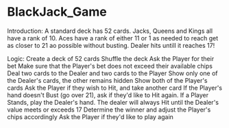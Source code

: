 # BlackJack_Game

Introduction:
A standard deck has 52 cards. Jacks, Queens and Kings all have a rank of 10. Aces have a rank of either 11 or 1 as needed to reach get as closer to 21 ao possible without busting. Dealer hits untill it reaches 17!

Logic: 
Create a deck of 52 cards
Shuffle the deck
Ask the Player for their bet
Make sure that the Player's bet does not exceed their available chips
Deal two cards to the Dealer and two cards to the Player
Show only one of the Dealer's cards, the other remains hidden
Show both of the Player's cards
Ask the Player if they wish to Hit, and take another card
If the Player's hand doesn't Bust (go over 21), ask if they'd like to Hit again.
If a Player Stands, play the Dealer's hand. The dealer will always Hit until the Dealer's value meets or exceeds 17
Determine the winner and adjust the Player's chips accordingly
Ask the Player if they'd like to play again

